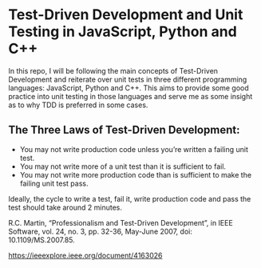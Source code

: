 # Test-Driven Development and Unit Testing in JavaScript, Python and C++
In this repo, I will be following the main concepts of Test-Driven Development and reiterate over unit tests in three different programming languages: JavaScript, Python and C++. This aims to provide some good practice into unit testing in those languages and serve me as some insight as to why TDD is preferred in some cases.

## The Three Laws of Test-Driven Development:
- You may not write production code unless you’re written a failing unit test.
- You may not write more of a unit test than it is sufficient to fail.
- You may not write more production code than is sufficient to make the failing unit test pass.

Ideally, the cycle to write a test, fail it, write production code and pass the test should take around 2 minutes.

R.C. Martin, “Professionalism and Test-Driven Development”, in IEEE Software, vol. 24, no. 3, pp. 32-36, May-June 2007, doi: 10.1109/MS.2007.85.

https://ieeexplore.ieee.org/document/4163026 
